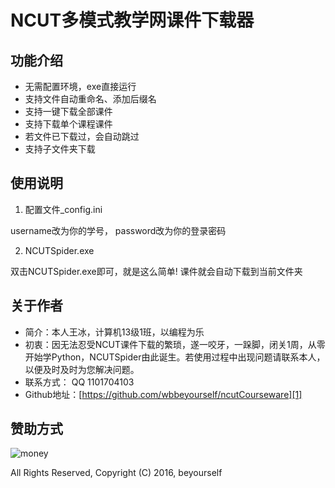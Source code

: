 # NCUT多模式教学网课件下载器


## 功能介绍
- 无需配置环境，exe直接运行
- 支持文件自动重命名、添加后缀名
- 支持一键下载全部课件
- 支持下载单个课程课件
- 若文件已下载过，会自动跳过
- 支持子文件夹下载

## 使用说明


1. 配置文件_config.ini

username改为你的学号， password改为你的登录密码

2. NCUTSpider.exe

双击NCUTSpider.exe即可，就是这么简单! 课件就会自动下载到当前文件夹

## 关于作者

- 简介：本人王冰，计算机13级1班，以编程为乐
- 初衷：因无法忍受NCUT课件下载的繁琐，遂一咬牙，一跺脚，闭关1周，从零开始学Python，NCUTSpider由此诞生。若使用过程中出现问题请联系本人，以便及时及时为您解决问题。
- 联系方式： QQ 1101704103
- Github地址：[https://github.com/wbbeyourself/ncutCourseware][1]


## 赞助方式
![money](https://raw.githubusercontent.com/wbbeyourself/Pictures/master/money.png)

All Rights Reserved, Copyright (C) 2016, beyourself

[1]:https://github.com/wbbeyourself/ncutCourseware